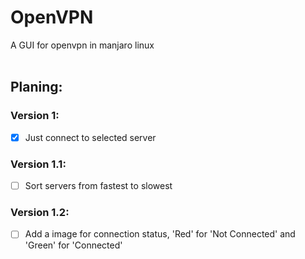 # OpenVPN
A GUI for openvpn in manjaro linux  <br/><br/>

## Planing:
### Version 1:
- [x] Just connect to selected server

### Version 1.1:
- [ ] Sort servers from fastest to slowest

### Version 1.2:
- [ ] Add a image for connection status, 'Red' for 'Not Connected' and 'Green' for 'Connected'
